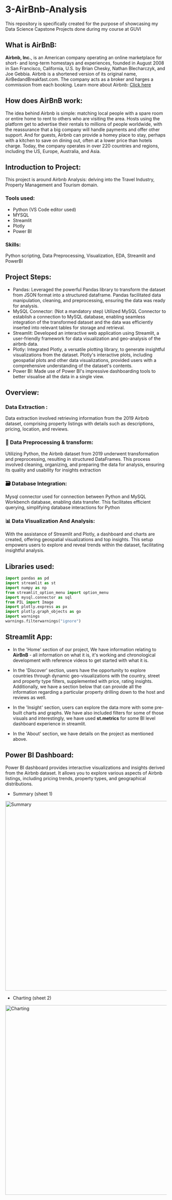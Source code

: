 # 3-AirBnb-Analysis
This repository is specifically created for the purpose of showcasing my Data Science Capstone Projects done during my course at GUVI

## What is AirBnB:
**Airbnb, Inc.**, is an American company operating an online marketplace for short- and long-term homestays and experiences, founded in August 2008 in San Francisco, California, U.S. by Brian Chesky, Nathan Blecharczyk, and Joe Gebbia. Airbnb is a shortened version of its original name, AirBedandBreakfast.com. The company acts as a broker and harges a commission from each booking.
Learn more about Airbnb: [Click here](https://www.airbnb.co.in/)

## How does AirBnB work:
The idea behind Airbnb is simple: matching local people with a spare room or entire home to rent to others who are visiting the area. Hosts using the platform get to advertise their rentals to millions of people worldwide, with the reassurance that a big company will handle payments and offer other support. And for guests, Airbnb can provide a homey place to stay, perhaps with a kitchen to save on dining out, often at a lower price than hotels charge. Today, the company operates in over 220 countries and regions, including the US, Europe, Australia, and Asia.

## Introduction to Project:
This project is around Airbnb Analysis: delving into the Travel Industry, Property Management and Tourism domain. 

### Tools used:
* Python (VS Code editor used)
* MYSQL
* Streamlit
* Plotly
* Power BI

### Skills:
Python scripting, Data Preprocessing, Visualization, EDA, Streamlit and PowerBI

## Project Steps:
* Pandas: Leveraged the powerful Pandas library to transform the dataset from JSON format into a structured dataframe. Pandas facilitated data manipulation, cleaning, and preprocessing, ensuring the data was ready for analysis.
* MySQL Connector: (Not a mandatory step) Utilized MySQL Connector to establish a connection to MySQL database, enabling seamless integration of the transformed dataset and the data was efficiently inserted into relevant tables for storage and retrieval.
* Streamlit: Developed an interactive web application using Streamlit, a user-friendly framework for data visualization and geo-analysis of the airbnb data.
* Plotly: Integrated Plotly, a versatile plotting library, to generate insightful visualizations from the dataset. Plotly's interactive plots, including geospatial plots and other data visualizations, provided users with a comprehensive understanding of the dataset's contents.
* Power BI: Made use of Power BI's impressive dashboarding tools to better visualise all the data in a single view.

## Overview:

### Data Extraction :
Data extraction involved retrieving information from the 2019 Airbnb dataset, comprising property listings with details such as descriptions, pricing, location, and reviews.

### 🔁 Data Preprocessing & transform:
Utilizing Python, the Airbnb dataset from 2019 underwent transformation and preprocessing, resulting in structured DataFrames. This process involved cleaning, organizing, and preparing the data for analysis, ensuring its quality and usability for insights extraction

### 🗃️ Database Integration:
Mysql connector used for connection between Python and MySQL Workbench database, enabling data transfer. This facilitates efficient querying, simplifying database interactions for Python

### 📊 Data Visualization And Analysis:
With the assistance of Streamlit and Plotly, a dashboard and charts are created, offering geospatial visualizations and top insights. This setup empowers users to explore and reveal trends within the dataset, facilitating insightful analysis.

## Libraries used:

``` python
import pandas as pd
import streamlit as st
import numpy as np
from streamlit_option_menu import option_menu
import mysql.connector as sql
from PIL import Image
import plotly.express as px 
import plotly.graph_objects as go
import warnings
warnings.filterwarnings("ignore")
```

## Streamlit App:
* In the 'Home' section of our project, We have information relating to **AirBnB** - all information on what it is, it's working and chronological development with reference videos to get started with what it is.
  
* In the 'Discover' section, users have the opportunity to explore countries through dynamic geo-visualizations with the country, street and property type filters, supplemented with price, rating insights. Additionally, we have a section below that can provide all the information regarding a particular property drilling down to the host and reviews as well.

* In the 'Insight' section, users can explore the data more with some pre-built charts and graphs. We have also included filters for some of those visuals and interestingly, we have used **st.metrics** for some BI level dashboard experience in streamlit.

* In the 'About' section, we have details on the project as mentioned above.

## Power BI Dashboard:
Power BI dashboard provides interactive visualizations and insights derived from the Airbnb dataset. It allows you to explore various aspects of Airbnb listings, including pricing trends, property types, and geographical distributions.

* Summary (sheet 1)
<img width="593" alt="Summary" src="https://github.com/user-attachments/assets/030f50f3-1f35-410c-aaaa-454fee8ca9c1">

* Charting (sheet 2)
 <img width="593" alt="Charting" src="https://github.com/user-attachments/assets/073b4c7c-0322-4cf5-9a3f-9e71dbd73c6e">
